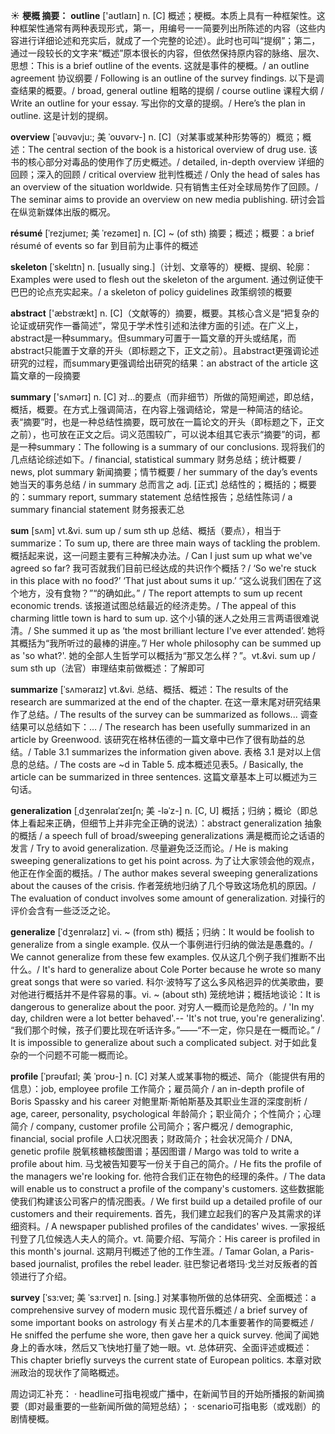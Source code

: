 ☀ <span class="category">**梗概 摘要：**</span>
<span class="vocabulary">**outline**</span> ['aʊtlaɪn] 
<span class="definition">n. [C] 概述；梗概。本质上具有一种框架性。这种框架性通常有两种表现形式，第一，用编号一一简要列出所陈述的内容（这些内容进行详细论述和充实后，就成了一个完整的论述）。此时也可叫“提纲”；第二，通过一段较长的文字来“概述”原本很长的内容，但依然保持原内容的脉络、层次、思想：</span>This is a brief outline of the events. 这就是事件的梗概。/ an outline agreement 协议纲要 / Following is an outline of the survey findings. 以下是调查结果的概要。/ broad, general outline 粗略的提纲 / course outline 课程大纲 / Write an outline for your essay. 写出你的文章的提纲。/ Here’s the plan in outline. 这是计划的提纲。
                      
<span class="vocabulary">**overview**</span> [ˈəʊvəvju:; 美 ˈoʊvərv-]
<span class="definition">n. [C]（对某事或某种形势等的）概览；概述：</span>The central section of the book is a historical overview of drug use. 该书的核心部分对毒品的使用作了历史概述。/ detailed, in-depth overview 详细的回顾；深入的回顾 / critical overview 批判性概述 / Only the head of sales has an overview of the situation worldwide. 只有销售主任对全球局势作了回顾。/ The seminar aims to provide an overview on new media publishing. 研讨会旨在纵览新媒体出版的概况。
           
<span class="vocabulary">**résumé**</span> [ˈrezjumeɪ; 美 ˈrezəmeɪ]
<span class="definition">n. [C] ~ (of sth) 摘要；概述；概要：</span>a brief résumé of events so far 到目前为止事件的概述

<span class="vocabulary">**skeleton**</span> [ˈskelɪtn]
<span class="definition">n. [usually sing.]（计划、文章等的）梗概、提纲、轮廓：</span>Examples were used to flesh out the skeleton of the argument. 通过例证使干巴巴的论点充实起来。/ a skeleton of policy guidelines 政策纲领的概要

<span class="vocabulary">**abstract**</span> ['æbstrækt] 
<span class="definition">n. [C]（文献等的）摘要，概要。其核心含义是“把复杂的论证或研究作一番简述”，常见于学术性引述和法律方面的引述。在广义上，abstract是一种summary。但summary可置于一篇文章的开头或结尾，而abstract只能置于文章的开头（即标题之下，正文之前）。且abstract更强调论述研究的过程，而summary更强调给出研究的结果：</span>an abstract of the article 这篇文章的一段摘要

<span class="vocabulary">**summary**</span> ['sʌmərɪ] 
<span class="definition">n. [C] 对…的要点（而非细节）所做的简短阐述，即总结，概括，概要。在方式上强调简洁，在内容上强调结论，常是一种简洁的结论。表“摘要”时，也是一种总结性摘要，既可放在一篇论文的开头（即标题之下，正文之前），也可放在正文之后。词义范围较广，可以说本组其它表示“摘要”的词，都是一种summary：</span>The following is a summary of our conclusions. 现将我们的几点结论综述如下。/ financial, statistical summary 财务总结；统计概要 / news, plot summary 新闻摘要；情节概要 / her summary of the day’s events 她当天的事务总结 / in summary 总而言之 <span class="definition">adj. [正式] 总结性的；概括的；概要的：</span>summary report, summary statement 总结性报告；总结性陈词 / a summary financial statement 财务报表汇总
                      
<span class="vocabulary">**sum**</span> [sʌm]
<span class="definition">vt.&vi. sum up / sum sth up 总结、概括（要点），相当于summarize：</span>To sum up, there are three main ways of tackling the problem. 概括起来说，这一问题主要有三种解决办法。/ Can I just sum up what we've agreed so far? 我可否就我们目前已经达成的共识作个概括？/ ‘So we're stuck in this place with no food?’ ‘That just about sums it up.’ “这么说我们困在了这个地方，没有食物？”“的确如此。” / The report attempts to sum up recent economic trends. 该报道试图总结最近的经济走势。/ The appeal of this charming little town is hard to sum up. 这个小镇的迷人之处用三言两语很难说清。/ She summed it up as ‘the most brilliant lecture I've ever attended’. 她将其概括为“我所听过的最棒的讲座。”/ Her whole philosophy can be summed up as 'so what?'. 她的全部人生哲学可以概括为“那又怎么样？”。<span class="definition">vt.&vi. sum up / sum sth up（法官）审理结束前做概述：</span>了解即可
           
<span class="vocabulary">**summarize**</span> [ˈsʌməraɪz]
<span class="definition">vt.&vi. 总结、概括、概述：</span>The results of the research are summarized at the end of the chapter. 在这一章末尾对研究结果作了总结。/ The results of the survey can be summarized as follows... 调查结果可以总结如下：… / The research has been usefully summarized in an article by Greenwood. 该研究在格林伍德的一篇文章中已作了很有助益的总结。/ Table 3.1 summarizes the information given above. 表格 3.1 是对以上信息的总结。/ The costs are ~d in Table 5. 成本概述见表5。/ Basically, the article can be summarized in three sentences. 这篇文章基本上可以概述为三句话。
         
<span class="vocabulary">**generalization**</span> [ˌdʒenrəlaɪˈzeɪʃn; 美 -ləˈz-]
<span class="definition">n. [C, U] 概括；归纳；概论（即总体上看起来正确，但细节上并非完全正确的说法）：</span>abstract generalization 抽象的概括 / a speech full of broad/sweeping generalizations 满是概而论之话语的发言 / Try to avoid generalization. 尽量避免泛泛而论。/ He is making sweeping generalizations to get his point across. 为了让大家领会他的观点，他正在作全面的概括。/ The author makes several sweeping generalizations about the causes of the crisis. 作者笼统地归纳了几个导致这场危机的原因。/ The evaluation of conduct involves some amount of generalization. 对操行的评价会含有一些泛泛之论。  
           
<span class="vocabulary">**generalize**</span> [ˈdʒenrəlaɪz]
<span class="definition">vi. ~ (from sth) 概括；归纳：</span>It would be foolish to generalize from a single example. 仅从一个事例进行归纳的做法是愚蠢的。/ We cannot generalize from these few examples. 仅从这几个例子我们推断不出什么。/ It's hard to generalize about Cole Porter because he wrote so many great songs that were so varied. 科尔·波特写了这么多风格迥异的优美歌曲，要对他进行概括并不是件容易的事。<span class="definition">vi. ~ (about sth) 笼统地讲；概括地谈论：</span>It is dangerous to generalize about the poor. 对穷人一概而论是危险的。/ 'In my day, children were a lot better behaved'.-- 'It's not true, you're generalizing'. “我们那个时候，孩子们要比现在听话许多。”——“不一定，你只是在一概而论。” / It is impossible to generalize about such a complicated subject. 对于如此复杂的一个问题不可能一概而论。

<span class="vocabulary">**profile**</span> [ˈprəʊfaɪl; 美 ˈproʊ-]
<span class="definition">n. [C] 对某人或某事物的概述、简介（能提供有用的信息）：</span>job, employee profile 工作简介；雇员简介 / an in-depth profile of Boris Spassky and his career 对鲍里斯·斯帕斯基及其职业生涯的深度剖析 / age, career, personality, psychological 年龄简介；职业简介；个性简介；心理简介 / company, customer profile 公司简介；客户概况 / demographic, financial, social profile 人口状况图表；财政简介；社会状况简介 / DNA, genetic profile 脱氧核糖核酸图谱；基因图谱 / Margo was told to write a profile about him. 马戈被告知要写一份关于自己的简介。/ He fits the profile of the managers we're looking for. 他符合我们正在物色的经理的条件。/ The data will enable us to construct a profile of the company's customers. 这些数据能使我们构建该公司客户的情况图表。/ We first build up a detailed profile of our customers and their requirements. 首先，我们建立起我们的客户及其需求的详细资料。/ A newspaper published profiles of the candidates' wives. 一家报纸刊登了几位候选人夫人的简介。<span class="definition">vt. 简要介绍、写简介：</span>His career is profiled in this month's journal. 这期月刊概述了他的工作生涯。/ Tamar Golan, a Paris-based journalist, profiles the rebel leader. 驻巴黎记者塔玛·戈兰对反叛者的首领进行了介绍。
            
<span class="vocabulary">**survey**</span> [ˈsɜ:veɪ; 美 ˈsɜ:rveɪ]
<span class="definition">n. [sing.] 对某事物所做的总体研究、全面概述：</span>a comprehensive survey of modern music 现代音乐概述 / a brief survey of some important books on astrology 有关占星术的几本重要著作的简要概述 / He sniffed the perfume she wore, then gave her a quick survey. 他闻了闻她身上的香水味，然后又飞快地打量了她一眼。<span class="definition">vt. 总体研究、全面评述或概述：</span>This chapter briefly surveys the current state of European politics. 本章对欧洲政治的现状作了简略概述。

周边词汇补充：
· headline可指电视或广播中，在新闻节目的开始所播报的新闻摘要（即对最重要的一些新闻所做的简短总结）；
· scenario可指电影（或戏剧）的剧情梗概。